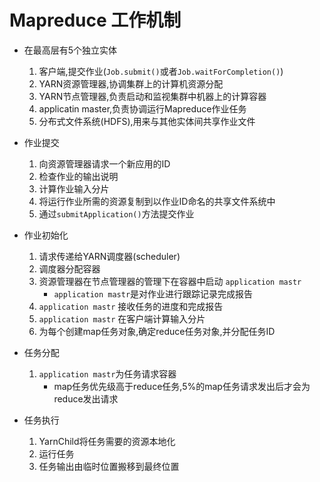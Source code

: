 # Mapreduce 工作机制

- 在最高层有5个独立实体
  1. 客户端,提交作业(`Job.submit()`或者`Job.waitForCompletion()`)
  2. YARN资源管理器,协调集群上的计算机资源分配
  3. YARN节点管理器,负责启动和监视集群中机器上的计算容器
  4. applicatin master,负责协调运行Mapreduce作业任务
  5. 分布式文件系统(HDFS),用来与其他实体间共享作业文件

- 作业提交
  1. 向资源管理器请求一个新应用的ID
  2. 检查作业的输出说明
  3. 计算作业输入分片
  4. 将运行作业所需的资源复制到以作业ID命名的共享文件系统中
  5. 通过`submitApplication()`方法提交作业

- 作业初始化
  1. 请求传递给YARN调度器(scheduler)
  2. 调度器分配容器
  3. 资源管理器在节点管理器的管理下在容器中启动 `application mastr`
     - `application mastr`是对作业进行跟踪记录完成报告
  4. `application mastr` 接收任务的进度和完成报告
  5. `application mastr` 在客户端计算输入分片
  6. 为每个创建map任务对象,确定reduce任务对象,并分配任务ID

- 任务分配
  1. `application mastr`为任务请求容器
     - map任务优先级高于reduce任务,5%的map任务请求发出后才会为reduce发出请求

- 任务执行
  1. YarnChild将任务需要的资源本地化
  2. 运行任务
  3. 任务输出由临时位置搬移到最终位置
